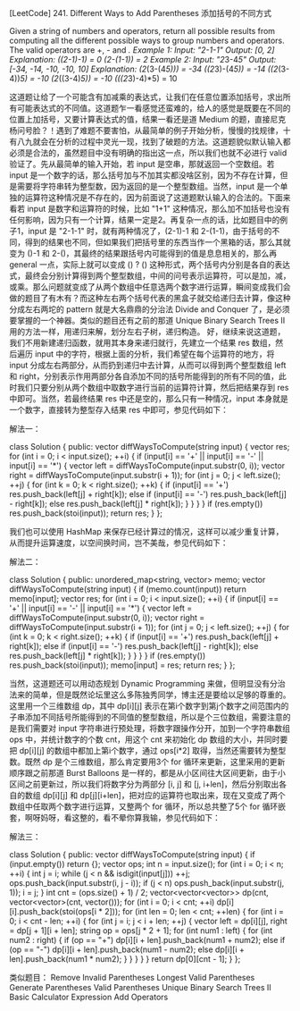 [LeetCode] 241. Different Ways to Add Parentheses 添加括号的不同方式 

 
Given a string of numbers and operators, return all possible results from computing all the different possible ways to group numbers and operators. The valid operators are +, - and *.
Example 1:
Input: "2-1-1"
Output: [0, 2]
Explanation: 
((2-1)-1) = 0 
(2-(1-1)) = 2
Example 2:
Input: "2*3-4*5"
Output: [-34, -14, -10, -10, 10]
Explanation: 
(2*(3-(4*5))) = -34 
((2*3)-(4*5)) = -14 
((2*(3-4))*5) = -10 
(2*((3-4)*5)) = -10 
(((2*3)-4)*5) = 10
 
这道题让给了一个可能含有加减乘的表达式，让我们在任意位置添加括号，求出所有可能表达式的不同值。这道题乍一看感觉还蛮难的，给人的感觉是既要在不同的位置上加括号，又要计算表达式的值，结果一看还是道 Medium 的题，直接尼克杨问号脸？！遇到了难题不要害怕，从最简单的例子开始分析，慢慢的找规律，十有八九就会在分析的过程中灵光一现，找到了破题的方法。这道题貌似默认输入都必须是合法的，虽然题目中没有明确的指出这一点，所以我们也就不必进行 valid 验证了。先从最简单的输入开始，若 input 是空串，那就返回一个空数组。若 input 是一个数字的话，那么括号加与不加其实都没啥区别，因为不存在计算，但是需要将字符串转为整型数，因为返回的是一个整型数组。当然，input 是一个单独的运算符这种情况是不存在的，因为前面说了这道题默认输入的合法的。下面来看若 input 是数字和运算符的时候，比如 "1+1" 这种情况，那么加不加括号也没有任何影响，因为只有一个计算，结果一定是2。再复杂一点的话，比如题目中的例子1，input 是 "2-1-1" 时，就有两种情况了，(2-1)-1 和 2-(1-1)，由于括号的不同，得到的结果也不同，但如果我们把括号里的东西当作一个黑箱的话，那么其就变为 ()-1  和 2-()，其最终的结果跟括号内可能得到的值是息息相关的，那么再 general 一点，实际上就可以变成 () ? () 这种形式，两个括号内分别是各自的表达式，最终会分别计算得到两个整型数组，中间的问号表示运算符，可以是加，减，或乘。那么问题就变成了从两个数组中任意选两个数字进行运算，瞬间变成我们会做的题目了有木有？而这种左右两个括号代表的黑盒子就交给递归去计算，像这种分成左右两坨的 pattern 就是大名鼎鼎的分治法 Divide and Conquer 了，是必须要掌握的一个神器。类似的题目还有之前的那道 Unique Binary Search Trees II 用的方法一样，用递归来解，划分左右子树，递归构造。
好，继续来说这道题，我们不用新建递归函数，就用其本身来递归就行，先建立一个结果 res 数组，然后遍历 input 中的字符，根据上面的分析，我们希望在每个运算符的地方，将 input 分成左右两部分，从而扔到递归中去计算，从而可以得到两个整型数组 left 和 right，分别表示作用两部分各自添加不同的括号所能得到的所有不同的值，此时我们只要分别从两个数组中取数字进行当前的运算符计算，然后把结果存到 res 中即可。当然，若最终结果 res 中还是空的，那么只有一种情况，input 本身就是一个数字，直接转为整型存入结果 res 中即可，参见代码如下：
 
解法一：

class Solution {
public:
    vector<int> diffWaysToCompute(string input) {
        vector<int> res;
        for (int i = 0; i < input.size(); ++i) {
            if (input[i] == '+' || input[i] == '-' || input[i] == '*') {
                vector<int> left = diffWaysToCompute(input.substr(0, i));
                vector<int> right = diffWaysToCompute(input.substr(i + 1));
                for (int j = 0; j < left.size(); ++j) {
                    for (int k = 0; k < right.size(); ++k) {
                        if (input[i] == '+') res.push_back(left[j] + right[k]);
                        else if (input[i] == '-') res.push_back(left[j] - right[k]);
                        else res.push_back(left[j] * right[k]);
                    }
                }
            }
        }
        if (res.empty()) res.push_back(stoi(input));
        return res;
    }
};

 
我们也可以使用 HashMap 来保存已经计算过的情况，这样可以减少重复计算，从而提升运算速度，以空间换时间，岂不美哉，参见代码如下：
 
解法二：

class Solution {
public:
    unordered_map<string, vector<int>> memo;
    vector<int> diffWaysToCompute(string input) {
        if (memo.count(input)) return memo[input];
        vector<int> res;
        for (int i = 0; i < input.size(); ++i) {
            if (input[i] == '+' || input[i] == '-' || input[i] == '*') {
                vector<int> left = diffWaysToCompute(input.substr(0, i));
                vector<int> right = diffWaysToCompute(input.substr(i + 1));
                for (int j = 0; j < left.size(); ++j) {
                    for (int k = 0; k < right.size(); ++k) {
                        if (input[i] == '+') res.push_back(left[j] + right[k]);
                        else if (input[i] == '-') res.push_back(left[j] - right[k]);
                        else res.push_back(left[j] * right[k]);
                    }
                }
            }
        }
        if (res.empty()) res.push_back(stoi(input));
        memo[input] = res;
        return res;
    }
};

 
当然，这道题还可以用动态规划 Dynamic Programming 来做，但明显没有分治法来的简单，但是既然论坛里这么多陈独秀同学，博主还是要给以足够的尊重的。这里用一个三维数组 dp，其中 dp[i][j] 表示在第i个数字到第j个数字之间范围内的子串添加不同括号所能得到的不同值的整型数组，所以是个三位数组，需要注意的是我们需要对 input 字符串进行预处理，将数字跟操作分开，加到一个字符串数组 ops 中，并统计数字的个数 cnt，用这个 cnt 来初始化 dp 数组的大小，并同时要把 dp[i][j] 的数组中都加上第i个数字，通过 ops[i*2] 取得，当然还需要转为整型数。既然 dp 是个三维数组，那么肯定要用3个 for 循环来更新，这里采用的更新顺序跟之前那道 Burst Balloons 是一样的，都是从小区间往大区间更新，由于小区间之前更新过，所以我们将数字分为两部分 [i, j] 和 [j, i+len]，然后分别取出各自的数组 dp[i][j] 和 dp[j][i+len]，把对应的运算符也取出来，现在又变成了两个数组中任取两个数字进行运算，又整两个 for 循环，所以总共整了5个 for 循环嵌套，啊呀妈呀，看这整的，看不晕你算我输，参见代码如下：
 
解法三：

class Solution {
public:
    vector<int> diffWaysToCompute(string input) {
        if (input.empty()) return {};
        vector<string> ops;
        int n = input.size();
        for (int i = 0; i < n; ++i) {
            int j = i;
            while (j < n && isdigit(input[j])) ++j;
            ops.push_back(input.substr(i, j - i));
            if (j < n) ops.push_back(input.substr(j, 1));
            i = j;
        }
        int cnt = (ops.size() + 1) / 2;
        vector<vector<vector<int>>> dp(cnt, vector<vector<int>>(cnt, vector<int>()));
        for (int i = 0; i < cnt; ++i) dp[i][i].push_back(stoi(ops[i * 2]));
        for (int len = 0; len < cnt; ++len) {
            for (int i = 0; i < cnt - len; ++i) {
                for (int j = i; j < i + len; ++j) {
                    vector<int> left = dp[i][j], right = dp[j + 1][i + len];
                    string op = ops[j * 2 + 1];
                    for (int num1 : left) {
                        for (int num2 : right) {
                            if (op == "+") dp[i][i + len].push_back(num1 + num2);
                            else if (op == "-") dp[i][i + len].push_back(num1 - num2);
                            else dp[i][i + len].push_back(num1 * num2);
                        }
                    }
                }
            }
        }
        return dp[0][cnt - 1];
    }
};

 
类似题目：
Remove Invalid Parentheses
Longest Valid Parentheses
Generate Parentheses
Valid Parentheses
Unique Binary Search Trees II
Basic Calculator
Expression Add Operators